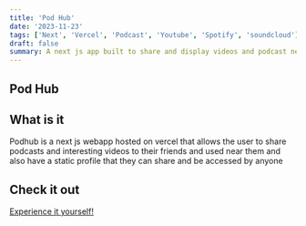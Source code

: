 ```yaml
---
title: 'Pod Hub'
date: '2023-11-23'
tags: ['Next', 'Vercel', 'Podcast', 'Youtube', 'Spotify', 'soundcloud']
draft: false
summary: A next js app built to share and display videos and podcast near you!
---
```


## Pod Hub

## What is it

Podhub is a next js webapp hosted on vercel that allows the user to share podcasts and interesting videos to their friends and used near them and also have a static profile that they can share and be accessed by anyone

## Check it out

[Experience it yourself!](https://podhub-mu.vercel.app/)
